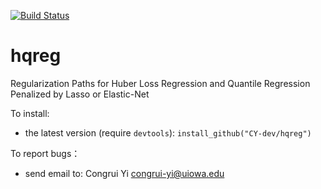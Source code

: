 [![Build Status](https://travis-ci.org/CY-dev/hqreg.svg?branch=master)](https://travis-ci.org/CY-dev/hqreg)

# hqreg
Regularization Paths for Huber Loss Regression and Quantile Regression Penalized by Lasso or Elastic-Net

To install:
* the latest version (require `devtools`): `install_github("CY-dev/hqreg")`

To report bugs：
* send email to: Congrui Yi <congrui-yi@uiowa.edu>
